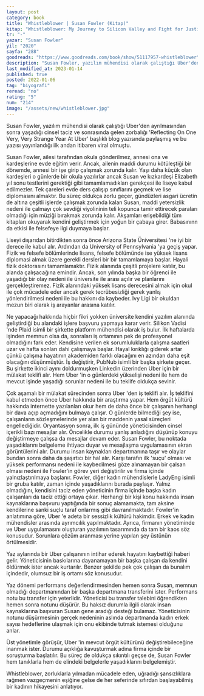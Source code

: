 ```yaml
---
layout: post
category: book
title: "Whistleblower | Susan Fowler (Kitap)"
kitap: "Whistleblower: My Journey to Silicon Valley and Fight for Justice at Uber"
tr: "-"
yazar: "Susan Fowler"
yil: "2020"
sayfa: "288"
goodreads: "https://www.goodreads.com/book/show/51117957-whistleblower"
description: "Susan Fowler, yazılım mühendisi olarak çalıştığı Uber'den ayrılmasından sonra yaşadığı cinsel taciz ve sonrasında gelen zorbalığı Reflecting On One Very, Very Strange Year At Uber başlıklı blog yazısında paylaşmış ve bu yazısı yayınlandığı ilk andan itibaren viral olmuştu. Whistleblower Fowler'ın Uber’de yazılım mühendisi olarak geçen bir yılına odaklaniyor."
last_modified_at: 2023-01-14
published: true
posted: 2022-01-06
tag: "biyografi"
reread: "no"
rating: "5"
num: "214"
image: "/assets/new/whistleblower.jpg"
---
```


Susan Fowler, yazılım mühendisi olarak çalıştığı Uber'den ayrılmasından sonra yaşadığı cinsel taciz ve sonrasında gelen zorbalığı 'Reflecting On One Very, Very Strange Year At Uber' başlıklı blog yazısında paylaşmış ve bu yazısı yayınlandığı ilk andan itibaren viral olmuştu.

Susan Fowler, ailesi tarafından okula gönderilmez, annesi ona ve kardeşlerine evde eğitim verir. Ancak, ailenin maddi durumu kötüleştiği bir dönemde, annesi bir işe girip çalışmak zorunda kalır. Yaşı daha küçük olan kardeşleri o günlerde bir okula yazılırlar ancak Susan ve kızkardeşi Elizabeth yıl sonu testlerini gerektiği gibi tamamlamadıkları gerekçesi ile liseye kabul edilmezler. Tek çareleri evde ders çalışıp sınıflarını geçmek ve lise diplomasını almaktır. Bu süreç oldukça zorlu geçer, gündüzleri asgari ücretin de altına çeşitli işlerde çalışmak zorunda kalan Susan, maddi yetersizlik nedeni ile çalmayı çok sevdiği viyolininin teli kopunca tamir ettirecek paraları olmadığı için müziği bırakmak zorunda kalır. Akşamları erişebildiği tüm kitapları okuyarak kendini geliştirmek için yoğun bir çabaya girer. Babasınınn da etkisi ile felsefeye ilgi duymaya başlar.

Liseyi dışarıdan bitirdikten sonra önce Arizona State Üniversitesi 'ne iyi bir derece ile kabul alır. Ardından da University of Pennsylvania 'ya geçiş yapar. Fizik ve felsefe bölümlerinde lisans, felsefe bölümünde ise yüksek lisans diplomasi almak üzere gerekli dersleri bir bir tamamlamaya başlar. Hayali fizik doktorasını tamamlamaktır. Fizik alanında çeşitli projelere katılır, bu alanda çalışacağına emindir. Ancak, son yılında başka bir öğrenci ile yaşadığı bir olay nedeni ile üniversite ile arası açılır ve planlarını gerçekleştiremez. Fizik alanındaki yüksek lisans derecesini almak için okul ile çok mücadele eder ancak gerek tecrübesizliği gerek yanlış yönlendirilmesi nedeni ile bu hakkını da kaybeder. Ivy Ligi bir okuldan mezun biri olarak iş arayanlar arasına katılır.

Ne yapacağı hakkında hiçbir fikri yokken üniversite kendini yazılım alanında geliştirdiği bu alandaki işlere başvuru yapmaya karar verir. Silikon Vadisi 'nde Plaid isimli bir şirkette platform mühendisi olarak iş bulur. İlk haftalarda işinden memnun olsa da, sonraları iş ortamının pek de profesyonel olmadığını fark eder. Kendisine verilen ek sorumluluklarla çalışma saatleri uzar ve hafta sonları dahi çalışmaya başlar. Hayal kırıklığı giderek artar çünkü çalışma hayatının akademiden farklı olacağını en azından daha eşit olacağını düşünmüştür. İş değiştirir, PubNub isimli bir başka şirkete geçer. Bu şirkette ikinci ayını doldurmuşken Linkedin üzerinden Uber için bir mülakat teklifi alır. Hem Uber 'in o günlerdeki yükselişi nedeni ile hem de mevcut işinde yaşadığı sorunlar nedeni ile bu teklife oldukça sevinir.

Çok aşamalı bir mülakat sürecinden sonra Uber 'den iş teklifi alır. İş teklifini kabul etmeden önce Uber hakkında bir araştırma yapar. Hem örgüt kültürü hakkında internette yazılanları okur hem de daha önce bir çalışanın herhangi bir dava açıp açmadığını bulmaya çalışır. O günlerde bilmediği şey ise, çalışanların sözleşmelerinde yer alan bir maddenin yasal süreçleri engellediğidir. Oryantasyon sonra, ilk iş gününde yöneticisinden cinsel içerikli bazı mesajlar alır. Öncelikle durumu yanlış anladığını düşünüp konuyu değiştirmeye çalışsa da mesajlar devam eder. Susan Fowler, bu noktada yaşadıklarını belgeleme ihtiyacı duyar ve mesajlaşma uygulamasının ekran görüntülerini alır. Durumu insan kaynakları departmanına taşır ve olaylar bundan sonra daha da şaşırtıcı bir hal alır. Karşı tarafın ilk 'suçu' olması ve yüksek performansı nedeni ile kaybedilmesi göze alınamayan bir çalsan olması nedeni ile Fowler'in görev yeri değiştirilir ve firma içinde yalnızlaştırılmaya başlanır. Fowler, diğer kadın mühendislerle LadyEng isimli bir gruba katılır, zaman içinde yaşadıklarını burada paylaşır. Yalnız olmadığını, kendisini taciz eden yöneticinin firma içinde başka kadın çalışanları da taciz ettiği ortaya çıkar. Herhangi bir kişi konu hakkında insan kaynaklarına başvuru yaptığında bir sonuç alamamakta, tam aksine kendilerine sanki suçlu taraf onlarmış gibi davranılmaktadır. Fowler'in anlatımına göre, Uber 'e adeta bir sessizlik kültürü hakimdir. Erkek ve kadın mühendisler arasında ayrımcılık yapılmaktadır. Ayrıca, firmanın yönetiminde ve Uber uygulamasını oluşturan yazılımın tasarımında da tam bir kaos söz konusudur. Sorunlara çözüm aranması yerine yapılan şey üstünün örtülmesidir.

Yaz aylarında bir Uber çalışanının intihar ederek hayatını kaybettiği haberi gelir. Yöneticisinin baskılarına dayanamayan bir başka çalışan da kendini öldürmek ister ancak kurtarılır. Benzer şekilde pek çok çalışan da bunalım içindedir, olumsuz bir iş ortamı söz konusudur.

Yaz dönemi performans değerlendirmesinden hemen sonra Susan, memnun olmadığı departmanından bir başka departmana transferini ister. Performans notu bu transfer için yeterlidir. Yöneticisi bu transfer talebini öğrendikten hemen sonra notunu düşürür. Bu haksız durumla ilgili olarak insan kaynaklarına başvuran Susan gene aradığı desteği bulamaz. Yöneticisinin notunu düşürmesinin gerçek nedeninin aslında departmanda kadın erkek sayısı hedeflerine ulaşmak için onu ekibinde tutmak istemesi olduğunu anlar.

Üst yönetimle görüşür, Uber 'in mevcut örgüt kültürünü değiştirebileceğine inanmak ister. Durumu açıklığa kavuşturmak adına firma içinde bir soruşturma başlatılır. Bu süreç de oldukça sıkıntılı geçse de, Susan Fowler hem tanıklarla hem de elindeki belgelerle yaşadıklarını belgelemiştir.

Whistleblower, zorluklarla yılmadan mücadele eden, uğradığı şansızlıklara rağmen vazgeçmenin eşiğine gelse de her seferinde sıfırdan başlayabilmiş bir kadının hikayesini anlatıyor.
